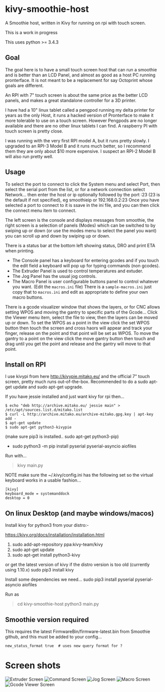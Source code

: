 # kivy-smoothie-host
A Smoothie host, written in Kivy for running on rpi with touch screen.

This is a work in progress

This uses python >= 3.4.3

## Goal
The goal here is to have a small touch screen host that can run a smoothie and is better than an LCD Panel, and almost as good as a host PC running pronterface.
It is not meant to be a replacement for say Octoprint whose goals are different.

An RPI with 7" touch screen is about the same price as the better LCD panels, and makes a great standalone controller for a 3D printer.

I have had a 10" linux tablet called a pengpod running my delta printer for years as the only Host, it runs a hacked version of Pronterface to make it more tolerable to use on a touch screen. However Pengpods are no longer available and there are no other linux tablets I can find. A raspberry PI with touch screen is pretty close.

I was running with the very first RPI model A, but it runs pretty slowly.
I upgraded to an RPI-3 Model B and it runs much better, so I recommend them they are only about $10 more expensive.
I suspect an RPI-2 Model B will also run pretty well.

## Usage

To select the port to connect to click the System menu and select Port, then select the serial port from the list, or for a network connection select Network...
then enter the host or ip optionally followed by the port :23 (23 is the default if not specified), eg smoothieip or 192.168.0.2:23
Once you have selected a port to connect to it is ssave in the ini file, and you can then click the connect menu item to connect.

The left screen is the console and displays messages from smoothie, the right screen is a selection of panels (Modes) which can be switched to by swiping up or down
(or use the modes menu to select the panel you want) you can scroll up and down by swiping up or down.

There is a status bar at the bottom left showing status, DRO and print ETA when printing.

- The Console panel has a keyboard for entering gcodes and if you touch the edit field a keyboard will pop up for typing commands (non gcodes).
- The Extruder Panel is used to control temperatures and extuder.
- The Jog Panel has the usual jog controls.
- The Macro Panel is user configurable buttons panel to control whatever you want. (Edit the `macros.ini` file)
  There is a `sample-macros.ini` just copy that to `macros.ini` and edit as appropriate to define your own macro buttons.

There is a gcode visualizer window that shows the layers, or for CNC allows setting WPOS and moving the gantry to specific parts of the Gcode...
Click the Viewer menu item, select the file to view, then the layers can be moved up or down.
To set the WPOS as a point in the view click the set WPOS button then touch the screen and cross haors will appear and track your finger, release on the point and that point will be set as WPOS. To move the gantry to a point on the view click the move gantry button then touch and drag until you get the point and release and the gantry will move to that point.


## Install on RPI

I use kivypi from here  http://kivypie.mitako.eu/ and the official 7" touch screen, pretty much runs out-of-the-box.
Recommended to do a sudo apt-get update and sudo apt-get upgrade.

If you have jessie installed and just want kivy for rpi then...

    $ echo "deb http://archive.mitako.eu/ jessie main" > /etc/apt/sources.list.d/mitako.list
    $ curl -L http://archive.mitako.eu/archive-mitako.gpg.key | apt-key add -
    $ apt-get update
    $ sudo apt-get python3-kivypie

(make sure pip3 is installed.. sudo apt-get python3-pip)

- sudo python3 -m pip install pyserial pyserial-asyncio aiofiles

Run with...

> kivy main.py

NOTE make sure the ~/.kivy/config.ini has the following set so the virtual keyboard works in a usable fashion...

    [kivy]
    keyboard_mode = systemanddock
    desktop = 0



## On linux Desktop (and maybe windows/macos)

Install kivy for python3 from your distro:-

https://kivy.org/docs/installation/installation.html

1. sudo add-apt-repository ppa:kivy-team/kivy
2. sudo apt-get update
3. sudo apt-get install python3-kivy

or get the latest version of kivy if the distro version is too old (currently using  1.10.x)
sudo pip3 install kivy


Install some dependencies we need...
sudo pip3 install pyserial pyserial-asyncio aiofiles

Run as
> cd kivy-smoothie-host
> python3 main.py

## Smoothie version required

This requires the latest FirmwareBin/firmware-latest.bin from Smoothie github, and this
must be added to your config...

```new_status_format true  # uses new query format for ?```


# Screen shots
![Extruder Screen](screen1.png)
![Command Screen](screen2.png)
![Jog Screen](screen3.png)
![Macro Screen](macro-screen.png)
![Gcode Viewer Screen](viewerscreen.png)

